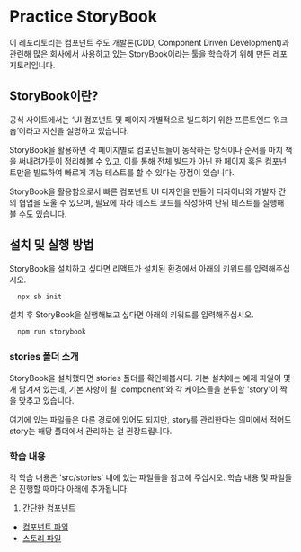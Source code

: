 # Practice StoryBook

이 레포리토리는 컴포넌트 주도 개발론(CDD, Component Driven Development)과 관련해 많은 회사에서 사용하고 있는
StoryBook이라는 툴을 학습하기 위해 만든 레포지토리입니다.

## StoryBook이란?

공식 사이트에서는 ‘UI 컴포넌트 및 페이지 개별적으로 빌드하기 위한 프론트엔드 워크숍’이라고 자신을 설명하고 있습니다.

StoryBook을 활용하면 각 페이지별로 컴포넌트들이 동작하는 방식이나 순서를 마치 책을 써내려가듯이 정리해볼 수 있고, 이를 통해 전체 빌드가 아닌 한 페이지 혹은 컴포넌트만을 빌드하여 빠르게 기능 테스트를 할 수 있다는 장점이 있습니다.

StoryBook을 활용함으로서 빠른 컴포넌트 UI 디자인을 만들어 디자이너와 개발자 간의 협업을 도울 수 있으며, 필요에 따라 테스트 코드를 작성하여
단위 테스트를 실행해 볼 수도 있습니다.

## 설치 및 실행 방법

StoryBook을 설치하고 싶다면 리액트가 설치된 환경에서 아래의 키워드를 입력해주십시오.

```jsx
  npx sb init
```

설치 후 StoryBook을 실행해보고 싶다면 아래의 키워드를 입력해주십시오.

```jsx
  npm run storybook
```

### stories 폴더 소개

StoryBook을 설치했다면 stories 폴더를 확인해봅시다.
기본 설치에는 예제 파일이 몇 개 담겨져 있는데, 기본 사항이 될 'component'와 각 케이스들을 분류할 'story'이
짝을 맞추고 있습니다.

여기에 있는 파일들은 다른 경로에 있어도 되지만, story를 관리한다는 의미에서 적어도 story는 해당 폴더에서 관리하는 걸
권장드립니다.

### 학습 내용

각 학습 내용은 'src/stories' 내에 있는 파일들을 참고해 주십시오.
학습 내용 및 파일들은 진행할 때마다 아래에 추가됩니다.

1. 간단한 컴포넌트

- [컴포넌트 파일](./src/stories/SimplePractice.tsx)
- [스토리 파일](./src/stories/SimplePractice.stories.tsx)
